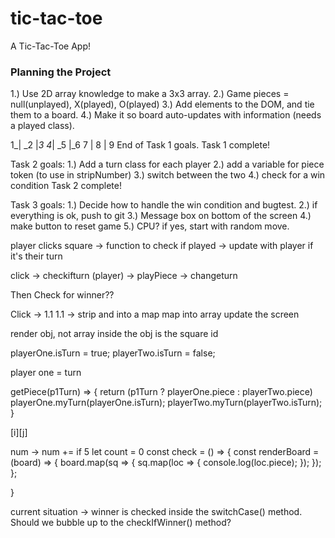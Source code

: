 # tic-tac-toe
A Tic-Tac-Toe App!


### Planning the Project
1.) Use 2D array knowledge to make a 3x3 array.
2.) Game pieces = null(unplayed), X(played), O(played)
3.) Add elements to the DOM, and tie them to a board.
4.) Make it so board auto-updates with information (needs a played class).

1_| _2 |_3
4_| _5 |_6
7 |  8 | 9
End of Task 1 goals.
Task 1 complete!

Task 2 goals:
1.) Add a turn class for each player
2.) add a variable for piece token (to use in stripNumber)
3.) switch between the two
4.) check for a win condition
Task 2 complete!

Task 3 goals:
1.) Decide how to handle the win condition and bugtest.
2.) if everything is ok, push to git
3.) Message box on bottom of the screen
4.) make button to reset game
5.) CPU? if yes, start with random move.


player clicks square -> function to check if played -> update with player if it's their turn

click -> checkifturn (player) -> playPiece -> changeturn

Then
Check for winner??

Click -> 1.1
1.1 -> strip and into a map
map into array
update the screen

render obj, not array inside the obj is the square id


playerOne.isTurn = true;
playerTwo.isTurn = false;

player one = turn

getPiece(p1Turn) => {
    return (p1Turn ? playerOne.piece : playerTwo.piece)
    playerOne.myTurn(playerOne.isTurn);
    playerTwo.myTurn(playerTwo.isTurn);
}


[i][j]

num -> num +=
if 5
let count = 0
const check = () => {
        const renderBoard = (board) => {
        board.map(sq => {
            sq.map(loc => {
                console.log(loc.piece);
            });
        });
    };
    
}

current situation ->
winner is checked inside the switchCase() method. Should we bubble up to the checkIfWinner() method?